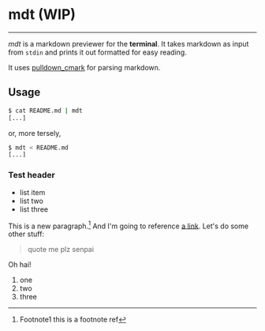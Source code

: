 # mdt (WIP)

---

_mdt_ is a markdown previewer for the **terminal**. It takes markdown as input from `stdin` and prints it out formatted for easy reading.

It uses [pulldown_cmark](http://www.github.com/google/pulldown-cmark) for parsing markdown.

## Usage

```sh
$ cat README.md | mdt
[...]
```

or, more tersely,

```sh
$ mdt < README.md
[...]
```

### Test header

* list item
* list two
* list three

This is a new paragraph.[^1] And I'm going to reference [a link][1]. Let's do some other stuff:

> quote me plz senpai

Oh hai!

1. one
1. two
1. three

[^1]: Footnote1 this is a footnote ref

[1]: http://www.google.com
